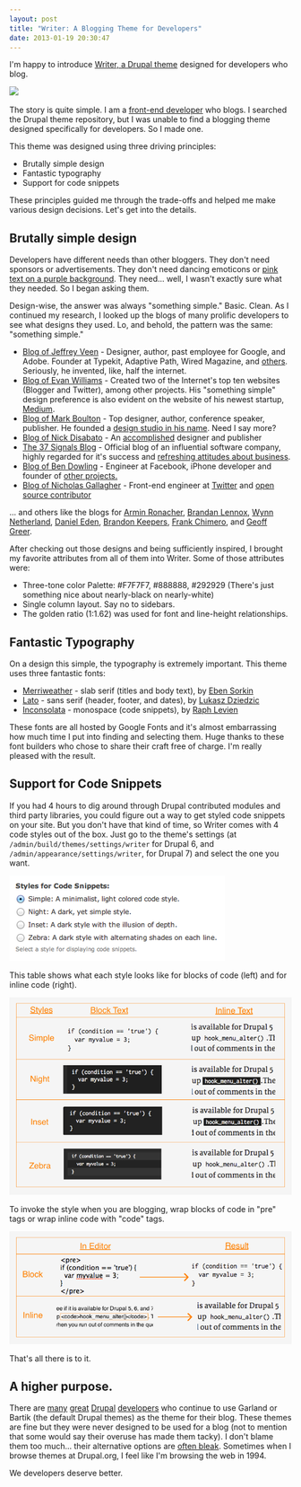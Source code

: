 ```yaml
---
layout: post
title: "Writer: A Blogging Theme for Developers"
date: 2013-01-19 20:30:47
---
```


I'm happy to introduce <a href="http://drupal.org/project/writer" target="_blank" title="Writer: A Blogging Theme for Developers">Writer, a Drupal theme</a> designed for developers who blog.

![][1]

 [1]: /assets/images/writer-post-2.png

The story is quite simple. I am a <a href="http://bryanbraun.com/who-is-bryan" target="_blank">front-end developer</a> who blogs. I searched the Drupal theme repository, but I was unable to find a blogging theme designed specifically for developers. So I made one.

This theme was designed using three driving principles:

*   Brutally simple design
*   Fantastic typography
*   Support for code snippets

These principles guided me through the trade-offs and helped me make various design decisions. Let's get into the details.

<h2 id="brutally-simple">
  Brutally simple design
</h2>

Developers have different needs than other bloggers. They don't need sponsors or advertisements. They don't need dancing emoticons or <a href="http://wordpress.org/extend/themes/chinese-love" target="_blank" title="Behold... it exists.">pink text on a purple background</a>. They need... well, I wasn't exactly sure what they needed. So I began asking them.

Design-wise, the answer was always "something simple." Basic. Clean. As I continued my research, I looked up the blogs of many prolific developers to see what designs they used. Lo, and behold, the pattern was the same: "something simple."

*   <a href="http://veen.com/jeff/" target="_blank">Blog of Jeffrey Veen</a> - Designer, author, past employee for Google, and Adobe. Founder at Typekit, Adaptive Path, Wired Magazine, and <a href="http://aneventapart.com/speakers/jeffrey-veen?/speakers/jeffveen/" target="_blank">others</a>. Seriously, he invented, like, half the internet.
*   <a href="http://evhead.com" target="_blank">Blog of Evan Williams</a> - Created two of the Internet's top ten websites (Blogger and Twitter), among other projects. His "something simple" design preference is also evident on the website of his newest startup, <a href="https://medium.com/what-i-learned-building/4191574378" target="_blank">Medium</a>.
*   <a href="http://www.markboulton.co.uk/journal" target="_blank">Blog of Mark Boulton</a> - Top designer, author, conference speaker, publisher. He founded a <a href="http://www.markboultondesign.com/" target="_blank" title="Mark Boulton Design">design studio in his name</a>. Need I say more?
*   <a href="http://blog.nickd.org/" target="_blank">Blog of Nick Disabato</a> - An <a href="http://nickd.org/bio/" target="_blank">accomplished</a> designer and publisher
*   <a href="http://37signals.com/svn" target="_blank">The 37 Signals Blog</a> - Official blog of an influential software company, highly regarded for it's success and <a href="http://37signals.com/rework" target="blank">refreshing attitudes about business</a>.
*   <a href="http://www.coderholic.com/" target="_blank">Blog of Ben Dowling</a> - Engineer at Facebook, iPhone developer and founder of <a href="http://www.coderholic.com/about/" target="_blank">other projects.</a>
*   <a href="http://nicolasgallagher.com/" target="_blank">Blog of Nicholas Gallagher</a> - Front-end engineer at <a href="http://twitter.com" target="_blank">Twitter</a> and [open source contributor][2]

 [2]: http://nicolasgallagher.com/about/

... and others like the blogs for <a href="http://lucumr.pocoo.org/" target="_blank">Armin Ronacher</a>, <a href="http://bclennox.com/" target="_blank">Brandan Lennox</a>, <a href="http://wynnnetherland.com/archives" target="_blank">Wynn Netherland</a>, <a href="http://daneden.me/blog/" target="_blank">Daniel Eden</a>, <a href="http://opensoul.org/" target="_blank">Brandon Keepers</a>, <a href="http://frankchimero.com/blog/" target="_blank">Frank Chimero</a>, and <a href="http://geoff.greer.fm/" target="_blank">Geoff Greer</a>.

After checking out those designs and being sufficiently inspired, I brought my favorite attributes from all of them into Writer. Some of those attributes were:

*   Three-tone color Palette: #F7F7F7, #888888, #292929 (There's just something nice about nearly-black on nearly-white)
*   Single column layout. Say no to sidebars.
*   The golden ratio (1:1.62) was used for font and line-height relationships.

<h2 id="typography">
  Fantastic Typography
</h2>

On a design this simple, the typography is extremely important. This theme uses three fantastic fonts:

*   <a href="http://www.google.com/webfonts/specimen/Merriweather" target="_blank">Merriweather</a> - slab serif (titles and body text), by <a href="https://plus.google.com/106288796449831139244" target="_blank">Eben Sorkin</a>
*   <a href="http://www.google.com/webfonts/specimen/Lato" target="_blank">Lato</a> - sans serif (header, footer, and dates), by <a href="https://plus.google.com/106163021290874968147" target="_blank">Lukasz Dziedzic</a>
*   <a href="http://www.google.com/webfonts/specimen/Inconsolata" target="_blank">Inconsolata</a> - monospace (code snippets), by <a href="http://levien.com" target="_blank">Raph Levien</a>

These fonts are all hosted by Google Fonts and it's almost embarrassing how much time I put into finding and selecting them. Huge thanks to these font builders who chose to share their craft free of charge. I'm really pleased with the result.

<h2 id="code-snippets">
  Support for Code Snippets
</h2>

If you had 4 hours to dig around through Drupal contributed modules and third party libraries, you could figure out a way to get styled code snippets on your site. But you don't have that kind of time, so Writer comes with 4 code styles out of the box. Just go to the theme's settings (at `/admin/build/themes/settings/writer` for Drupal 6, and `/admin/appearance/settings/writer`, for Drupal 7) and select the one you want.

![Image showing theme settings for code snippets][3]

 [3]: /assets/images/theme-settings.png

This table shows what each style looks like for blocks of code (left) and for inline code (right).

<img alt="Image showing examples of the four code snippet styles" src="/assets/images/writer-style-choices3.png" />

To invoke the style when you are blogging, wrap blocks of code in "pre" tags or wrap inline code with "code" tags.

<img alt="Image showing examples of how to render styled code snippets" src="/assets/images/code-snippets.png" />

That's all there is to it.

## A higher purpose.

There are <a href="http://www.garfieldtech.com" target="_blank">many</a> <a href="http://www.davereid.net/taxonomy/term/6/0" target="_blank">great</a> <a href="http://www.dave-cohen.com/node" target="_blank">Drupal</a> <a href="http://ca.tchpole.net/" target="_blank">developers</a> who continue to use Garland or Bartik (the default Drupal themes) as the theme for their blog. These themes are fine but they were never designed to be used for a blog (not to mention that some would say their overuse has made them tacky). I don't blame them too much... their alternative options are <a href="http://drupal.org/files/images/Screenshot%202009-04-25%2010h%2024m%2037s.png" target="_blank">often bleak</a>. Sometimes when I browse themes at Drupal.org, I feel like I'm browsing the web in 1994.

We developers deserve better.
